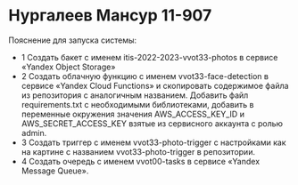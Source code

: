 # Нургалеев Мансур 11-907

Пояснение для запуска системы:
- 1 Создать бакет с именем itis-2022-2023-vvot33-photos в сервисе «Yandex Object Storage»
- 2 Создать облачную функцию с именем vvot33-face-detection в сервисе «Yandex Cloud Functions» и скопировать содержимое файла из репозитория с аналогичным названием.
Добавить файл requirements.txt с необходимыми библиотеками, добавить в переменные окружения значения AWS_ACCESS_KEY_ID и AWS_SECRET_ACCESS_KEY взятые из сервисного аккаунта с ролью admin.
- 3 Создать триггер с именем vvot33-photo-trigger с настройками как на картине с названием vvot33-photo-trigger в репозитории.
- 4 Создать очередь с именем vvot00-tasks в сервисе «Yandex Message Queue». 
